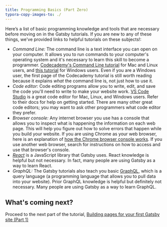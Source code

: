 ```yaml
---
title: Programming Basics (Part Zero)
typora-copy-images-to: ./
---
```


Here’s a list of basic programming knowledge and tools that are necessary before moving on in the Gatsby tutorials. If you are new to any of these things, we've provided links to helpful tutorials on these subjects!:
* *Command Line:* The command line is a text interface you can open on your computer. It allows you to run commands to your computer's operating system and it's necessary to learn this skill to become a programmer. [Codecademy's Command Line tutorial](https://www.codecademy.com/courses/learn-the-command-line/lessons/navigation/exercises/your-first-command) for Mac and Linux users, and [this tutorial](https://www.computerhope.com/issues/chusedos.htm) for Windows users. Even if you are a Windows user, the first page of the Codecademy tutorial is still worth reading because it explains _what_ the command line is, not just how to use it.
* *Code editor:* Code editing programs allow you to write, edit, and save the code you'll need to write to make your website work. [VS Code Studio](https://code.visualstudio.com/download) is a great code editor for Mac, Linux, and Windows users. Refer to their docs for help on getting started. There are many other great code editors; you may want to ask other programmers what code editor they prefer.
* *Browser console:* Any internet browser you use has a console that allows you to inspect what is happening the information on each web page. This will help you figure out how to solve errors that happen while you build your website. If you are using Chrome as your web browser, here is an explanation of [how the Chrome browser console works](https://developers.google.com/web/tools/chrome-devtools/console/). If you use another web browser, search for instructions on how to access and use that browser's console.
* *[React](https://reactjs.org/)* is a JavaScript library that Gatsby uses. React knowledge is helpful but not necessary. In fact, many people are using Gatsby as a way to learn React.
* *GraphQL:* The Gatsby tutorials also teach you basic [GraphQL](http://graphql.org/), which is a query language (a programming language that allows you to pull data into your website). Prior GraphQL knowledge is helpful but definitely not necessary. Many people are using Gatsby as a way to learn GraphQL.

## What's coming next?

Proceed to the next part of the tutorial, [Building pages for your first Gatsby site (Part 1)](/tutorial/part-one/)


